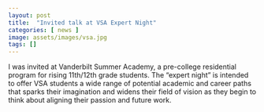```yaml
---
layout: post
title:  "Invited talk at VSA Expert Night"
categories: [ news ]
image: assets/images/vsa.jpg
tags: []
---
```


I was invited at Vanderbilt Summer Academy, a pre-college residential program for rising 11th/12th grade students. The “expert night” is intended to offer VSA students a wide range of potential academic and career paths that sparks their imagination and widens their field of vision as they begin to think about aligning their passion and future work. 